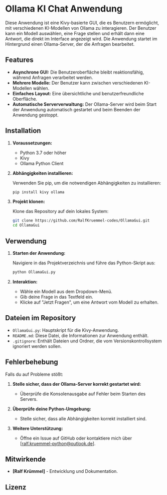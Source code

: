 # Ollama KI Chat Anwendung

Diese Anwendung ist eine Kivy-basierte GUI, die es Benutzern ermöglicht, mit verschiedenen KI-Modellen von Ollama zu interagieren. Der Benutzer kann ein Modell auswählen, eine Frage stellen und erhält dann eine Antwort, die direkt im Interface angezeigt wird. Die Anwendung startet im Hintergrund einen Ollama-Server, der die Anfragen bearbeitet.

## Features

- **Asynchrone GUI:** Die Benutzeroberfläche bleibt reaktionsfähig, während Anfragen verarbeitet werden.
- **Mehrere Modelle:** Der Benutzer kann zwischen verschiedenen KI-Modellen wählen.
- **Einfaches Layout:** Eine übersichtliche und benutzerfreundliche Oberfläche.
- **Automatische Serververwaltung:** Der Ollama-Server wird beim Start der Anwendung automatisch gestartet und beim Beenden der Anwendung gestoppt.

## Installation

1. **Voraussetzungen:**
   - Python 3.7 oder höher
   - Kivy
   - Ollama Python Client

2. **Abhängigkeiten installieren:**

   Verwenden Sie pip, um die notwendigen Abhängigkeiten zu installieren:

   ```bash
   pip install kivy ollama
   ```

3. **Projekt klonen:**

   Klone das Repository auf dein lokales System:

   ```bash
   git clone https://github.com/RalfKruemmel-codes/OllamaGui.git
   cd OllamaGui
   ```

## Verwendung

1. **Starten der Anwendung:**

   Navigiere in das Projektverzeichnis und führe das Python-Skript aus:

   ```bash
   python OllamaGui.py
   ```

2. **Interaktion:**

   - Wähle ein Modell aus dem Dropdown-Menü.
   - Gib deine Frage in das Textfeld ein.
   - Klicke auf "Jetzt Fragen", um eine Antwort vom Modell zu erhalten.

## Dateien im Repository

- `OllamaGui.py`: Hauptskript für die Kivy-Anwendung.
- `README.md`: Diese Datei, die Informationen zur Anwendung enthält.
- `.gitignore`: Enthält Dateien und Ordner, die vom Versionskontrollsystem ignoriert werden sollen.

## Fehlerbehebung

Falls du auf Probleme stößt:

1. **Stelle sicher, dass der Ollama-Server korrekt gestartet wird:**
   - Überprüfe die Konsolenausgabe auf Fehler beim Starten des Servers.

2. **Überprüfe deine Python-Umgebung:**
   - Stelle sicher, dass alle Abhängigkeiten korrekt installiert sind.

3. **Weitere Unterstützung:**
   - Öffne ein Issue auf GitHub oder kontaktiere mich über [ralf.kruemmel-python@outlook.de].

## Mitwirkende

- **[Ralf Krümmel]** - Entwicklung und Dokumentation.

## Lizenz

